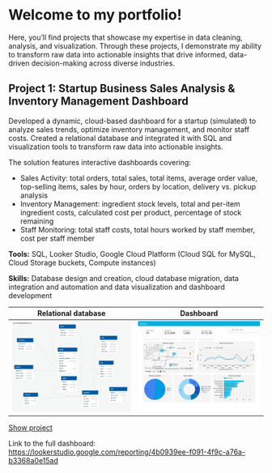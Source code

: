 # Welcome to my portfolio! 

Here, you’ll find projects that showcase my expertise in data cleaning, analysis, and visualization. Through these projects, I demonstrate my ability to transform raw data into actionable insights that drive informed, data-driven decision-making across diverse industries.

## Project 1: Startup Business Sales Analysis & Inventory Management Dashboard

Developed a dynamic, cloud-based dashboard for a startup (simulated) to analyze sales trends, optimize inventory management, and monitor staff costs. Created a relational database and integrated it with SQL and visualization tools to transform raw data into actionable insights.

The solution features interactive dashboards covering:

- Sales Activity: total orders, total sales, total items, average order value, top-selling items, sales by hour, orders by location, delivery vs. pickup analysis
- Inventory Management: ingredient stock levels, total and per-item ingredient costs, calculated cost per product, percentage of stock remaining
- Staff Monitoring: total staff costs, total hours worked by staff member, cost per staff member

**Tools:** SQL, Looker Studio, Google Cloud Platform (Cloud SQL for MySQL, Cloud Storage buckets, Compute instances)

**Skills:** Database design and creation, cloud database migration, data integration and automation and data visualization and dashboard development

| Relational database |  Dashboard |
|:--:|:--:|
| ![Image 1](project_1/project1_RD.png) | ![Image 3](project_1/project1_dashboard.jpg) |

[Show project](project_1/)

Link to the full dashboard: https://lookerstudio.google.com/reporting/4b0939ee-f091-4f9c-a76a-b3368a0e15ad


